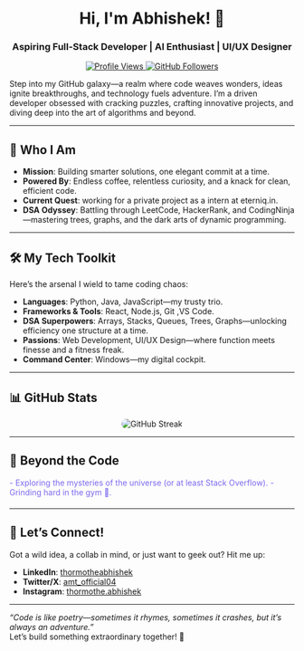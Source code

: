 
<h1 align="center">Hi, I'm Abhishek! 🚀</h1>
<h3 align="center">Aspiring Full-Stack Developer | AI Enthusiast | UI/UX Designer</h3>

<p align="center">
  <a href="https://github.com/abhi2k4">
    <img src="https://komarev.com/ghpvc/?username=abhi2k4&label=Profile%20Views&color=blue&style=flat" alt="Profile Views">
  </a>
  <a href="https://github.com/abhi2k4?tab=followers">
    <img src="https://img.shields.io/github/followers/abhi2k4?label=Followers&style=social" alt="GitHub Followers">
  </a>
</p>

Step into my GitHub galaxy—a realm where code weaves wonders, ideas ignite breakthroughs, and technology fuels adventure. I’m a driven developer obsessed with cracking puzzles, crafting innovative projects, and diving deep into the art of algorithms and beyond.

---

## 🚀 Who I Am  
- **Mission**: Building smarter solutions, one elegant commit at a time.  
- **Powered By**: Endless coffee, relentless curiosity, and a knack for clean, efficient code.  
- **Current Quest**: working for a private project as a intern at eterniq.in.  
- **DSA Odyssey**: Battling through LeetCode, HackerRank, and CodingNinja—mastering trees, graphs, and the dark arts of dynamic programming.

---

## 🛠️ My Tech Toolkit  
Here’s the arsenal I wield to tame coding chaos:  
- **Languages**: Python, Java, JavaScript—my trusty trio.  
- **Frameworks & Tools**: React, Node.js, Git ,VS Code. 
- **DSA Superpowers**: Arrays, Stacks, Queues, Trees, Graphs—unlocking efficiency one structure at a time.  
- **Passions**: Web Development, UI/UX Design—where function meets finesse and a fitness freak.
- **Command Center**: Windows—my digital cockpit.  

---

## 📊 GitHub Stats

<!-- GitHub Streak -->
<p align="center">
  <img 
    src="https://streak-stats.demolab.com?user=abhi2k4&hide_border=true&background=00000000&stroke=64748B&ring=3B82F6&fire=F59E0B&currStreakLabel=94A3B8&sideLabels=94A3B8&dates=FFFFFF&sideNums=FFFFFF&currStreakNum=FFFFFF" 
    alt="GitHub Streak" 
    style="max-width: 100%; border-radius: 10px;"
  />
</p>


<!-- GitHub Stats (optional, currently commented out) -->
<!--
<p align="center">
  <img width="100%" src="https://github-readme-stats.vercel.app/api?username=abhi2k4&show_icons=true&theme=dark&hide_border=true&bg_color=00000000" alt="GitHub Stats" />
</p>
-->

<!-- Top Languages -->
<!--<p align="center">-->
<!--  <img width="100%" src="https://github-readme-stats.vercel.app/api/top-langs/?username=abhi2k4&layout=compact&theme=dark&hide_border=true&bg_color=00000000" alt="Top Languages" />-->
<!--</p>-->

---

## 🌌 Beyond the Code  
<div style="display: flex; gap: 20px; justify-content: center; color: #7b68ee; margin-bottom: 20px;">
  - Exploring the mysteries of the universe (or at least Stack Overflow).  
  - Grinding hard in the gym 💪.  
</div>

---

## 📡 Let’s Connect!  
Got a wild idea, a collab in mind, or just want to geek out? Hit me up:
- **LinkedIn**: [thormotheabhishek](https://www.linkedin.com/in/thormotheabhishek)
- **Twitter/X**: [amt_official04](https://x.com/amt_official04)
- **Instagram**: [thormothe.abhishek](https://www.instagram.com/thormothe.abhishek/)

---

*“Code is like poetry—sometimes it rhymes, sometimes it crashes, but it’s always an adventure.”*  
Let’s build something extraordinary together! 🚀
